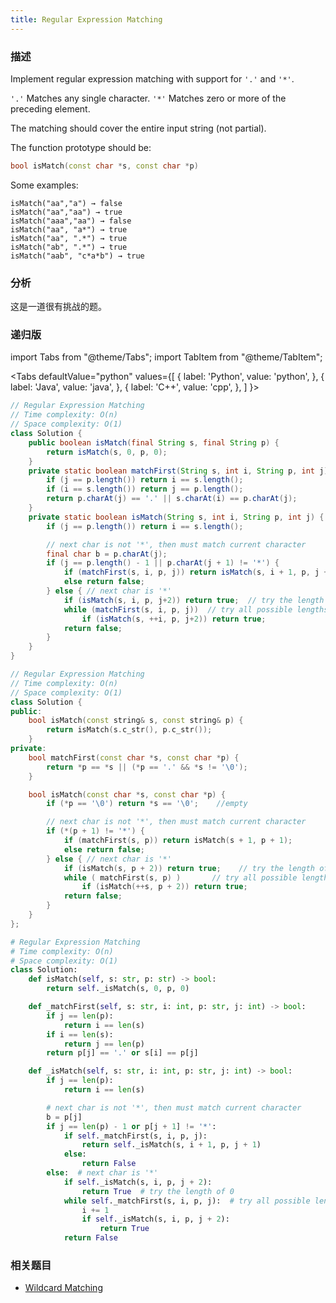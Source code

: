 ```yaml
---
title: Regular Expression Matching
---
```


### 描述

Implement regular expression matching with support for `'.'` and `'*'`.

`'.'` Matches any single character.
`'*'` Matches zero or more of the preceding element.

The matching should cover the entire input string (not partial).

The function prototype should be:

```cpp
bool isMatch(const char *s, const char *p)
```

Some examples:

```
isMatch("aa","a") → false
isMatch("aa","aa") → true
isMatch("aaa","aa") → false
isMatch("aa", "a*") → true
isMatch("aa", ".*") → true
isMatch("ab", ".*") → true
isMatch("aab", "c*a*b") → true
```

### 分析

这是一道很有挑战的题。

### 递归版

import Tabs from "@theme/Tabs";
import TabItem from "@theme/TabItem";

<Tabs
defaultValue="python"
values={[
{ label: 'Python', value: 'python', },
{ label: 'Java', value: 'java', },
{ label: 'C++', value: 'cpp', },
]
}>
<TabItem value="java">

```java
// Regular Expression Matching
// Time complexity: O(n)
// Space complexity: O(1)
class Solution {
    public boolean isMatch(final String s, final String p) {
        return isMatch(s, 0, p, 0);
    }
    private static boolean matchFirst(String s, int i, String p, int j) {
        if (j == p.length()) return i == s.length();
        if (i == s.length()) return j == p.length();
        return p.charAt(j) == '.' || s.charAt(i) == p.charAt(j);
    }
    private static boolean isMatch(String s, int i, String p, int j) {
        if (j == p.length()) return i == s.length();

        // next char is not '*', then must match current character
        final char b = p.charAt(j);
        if (j == p.length() - 1 || p.charAt(j + 1) != '*') {
            if (matchFirst(s, i, p, j)) return isMatch(s, i + 1, p, j + 1);
            else return false;
        } else { // next char is '*'
            if (isMatch(s, i, p, j+2)) return true;  // try the length of 0
            while (matchFirst(s, i, p, j))  // try all possible lengths
                if (isMatch(s, ++i, p, j+2)) return true;
            return false;
        }
    }
}

```

</TabItem>
<TabItem value="cpp">

```cpp
// Regular Expression Matching
// Time complexity: O(n)
// Space complexity: O(1)
class Solution {
public:
    bool isMatch(const string& s, const string& p) {
        return isMatch(s.c_str(), p.c_str());
    }
private:
    bool matchFirst(const char *s, const char *p) {
        return *p == *s || (*p == '.' && *s != '\0');
    }

    bool isMatch(const char *s, const char *p) {
        if (*p == '\0') return *s == '\0';    //empty

        // next char is not '*', then must match current character
        if (*(p + 1) != '*') {
            if (matchFirst(s, p)) return isMatch(s + 1, p + 1);
            else return false;
        } else { // next char is '*'
            if (isMatch(s, p + 2)) return true;    // try the length of 0
            while ( matchFirst(s, p) )       // try all possible lengths
                if (isMatch(++s, p + 2)) return true;
            return false;
        }
    }
};


```

</TabItem>

<TabItem value="python">

```python
# Regular Expression Matching
# Time complexity: O(n)
# Space complexity: O(1)
class Solution:
    def isMatch(self, s: str, p: str) -> bool:
        return self._isMatch(s, 0, p, 0)

    def _matchFirst(self, s: str, i: int, p: str, j: int) -> bool:
        if j == len(p):
            return i == len(s)
        if i == len(s):
            return j == len(p)
        return p[j] == '.' or s[i] == p[j]

    def _isMatch(self, s: str, i: int, p: str, j: int) -> bool:
        if j == len(p):
            return i == len(s)

        # next char is not '*', then must match current character
        b = p[j]
        if j == len(p) - 1 or p[j + 1] != '*':
            if self._matchFirst(s, i, p, j):
                return self._isMatch(s, i + 1, p, j + 1)
            else:
                return False
        else:  # next char is '*'
            if self._isMatch(s, i, p, j + 2):
                return True  # try the length of 0
            while self._matchFirst(s, i, p, j):  # try all possible lengths
                i += 1
                if self._isMatch(s, i, p, j + 2):
                    return True
            return False
```

</TabItem>
</Tabs>

### 相关题目

- [Wildcard Matching](wildcard-matching.md)
